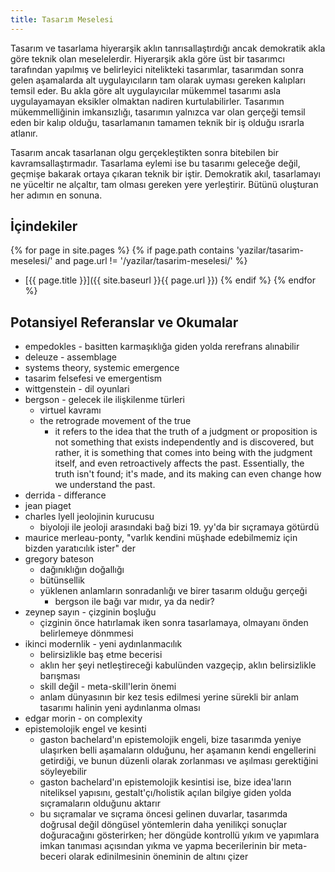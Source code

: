 ```yaml
---
title: Tasarım Meselesi
---
```


Tasarım ve tasarlama hiyerarşik aklın tanrısallaştırdığı ancak demokratik akla
göre teknik olan meselelerdir. Hiyerarşik akla göre üst bir tasarımcı tarafından
yapılmış ve belirleyici nitelikteki tasarımlar, tasarımdan sonra gelen
aşamalarda alt uygulayıcıların tam olarak uyması gereken kalıpları temsil eder.
Bu akla göre alt uygulayıcılar mükemmel tasarımı asla uygulayamayan eksikler
olmaktan nadiren kurtulabilirler. Tasarımın mükemmelliğinin imkansızlığı,
tasarımın yalnızca var olan gerçeği temsil eden bir kalıp olduğu, tasarlamanın
tamamen teknik bir iş olduğu ısrarla atlanır.

Tasarım ancak tasarlanan olgu gerçekleştikten sonra bitebilen bir
kavramsallaştırmadır. Tasarlama eylemi ise bu tasarımı geleceğe değil, geçmişe
bakarak ortaya çıkaran teknik bir iştir. Demokratik akıl, tasarlamayı ne
yüceltir ne alçaltır, tam olması gereken yere yerleştirir. Bütünü oluşturan her
adımın en sonuna.

## İçindekiler

{% for page in site.pages %}
  {% if page.path contains 'yazilar/tasarim-meselesi/' and page.url != '/yazilar/tasarim-meselesi/' %}
  - [{{ page.title }}]({{ site.baseurl }}{{ page.url }})
  {% endif %}
{% endfor %}

## Potansiyel Referanslar ve Okumalar

- empedokles - basitten karmaşıklığa giden yolda rerefrans alınabilir
- deleuze - assemblage
- systems theory, systemic emergence
- tasarim felsefesi ve emergentism
- wittgenstein - dil oyunlari
- bergson - gelecek ile ilişkilenme türleri
  - virtuel kavramı
  - the retrograde movement of the true
    - it refers to the idea that the truth of a judgment or proposition is not
      something that exists independently and is discovered, but rather, it is
      something that comes into being with the judgment itself, and even
      retroactively affects the past. Essentially, the truth isn't found; it's
      made, and its making can even change how we understand the past.
- derrida - differance
- jean piaget
- charles lyell jeolojinin kurucusu
  - biyoloji ile jeoloji arasındaki bağ bizi 19. yy'da bir sıçramaya götürdü
- maurice merleau-ponty, "varlık kendini müşhade edebilmemiz için bizden
  yaratıcılık ister" der
- gregory bateson
  - dağınıklığın doğallığı
  - bütünsellik
  - yüklenen anlamların sonradanlığı ve birer tasarım olduğu gerçeği
    - bergson ile bağı var mıdır, ya da nedir?
- zeynep sayın - çizginin boşluğu
  - çizginin önce hatırlamak iken sonra tasarlamaya, olmayanı önden
    belirlemeye dönmmesi
- ikinci modernlik - yeni aydınlanmacılık
  - belirsizlikle baş etme becerisi
  - aklın her şeyi netleştireceği kabulünden vazgeçip, aklın belirsizlikle
    barışması
  - skill değil - meta-skill'lerin önemi
  - anlam dünyasının bir kez tesis edilmesi yerine sürekli bir anlam tasarımı
    halinin yeni aydınlanma olması
- edgar morin - on complexity
- epistemolojik engel ve kesinti
  - gaston bachelard'ın epistemolojik engeli, bize tasarımda yeniye ulaşırken
    belli aşamaların olduğunu, her aşamanın kendi engellerini getirdiği, ve
    bunun düzenli olarak zorlanması ve aşılması gerektiğini söyleyebilir
  - gaston bachelard'ın epistemolojik kesintisi ise, bize idea'ların niteliksel
    yapısını, gestalt'çı/holistik açılan bilgiye giden yolda sıçramaların
    olduğunu aktarır
  - bu sıçramalar ve sıçrama öncesi gelinen duvarlar, tasarımda doğrusal değil
    döngüsel yöntemlerin daha yenilikçi sonuçlar doğuracağını gösterirken; her
    döngüde kontrollü yıkım ve yapımlara imkan tanıması açısından  yıkma ve
    yapma becerilerinin bir meta-beceri olarak edinilmesinin öneminin de altını
    çizer
